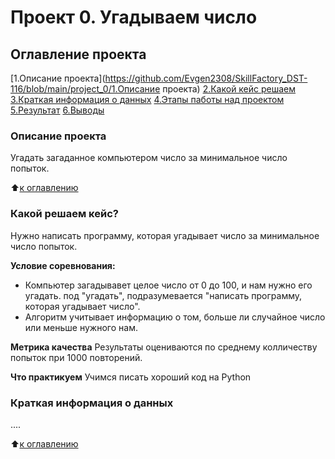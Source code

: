 # Проект 0. Угадываем число

## Оглавление проекта
[1.Описание проекта](https://github.com/Evgen2308/SkillFactory_DST-116/blob/main/project_0/1.Описание проекта)
[2.Какой кейс решаем](_______)
[3.Краткая информация о данных](______)
[4.Этапы паботы над проектом](______)
[5.Результат](______)
[6.Выводы](______)

### Описание проекта
Угадать загаданное компьютером число за минимальное число попыток.

:arrow_up:[к оглавлению](______)

### Какой решаем кейс?
Нужно написать программу, которая угадывает число за минимальное число попыток.

**Условие соревнования:**
- Компьютер загадывавет целое число от 0 до 100, и нам нужно его угадать. под "угадать", подразумевается "написать 
программу, которая угадывает число".
- Алгоритм учитывает информацию о том, больше ли случайное число или меньше нужного нам.

**Метрика качества**
Результаты оцениваются по среднему колличеству попыток при 1000 повторений.

**Что практикуем**
Учимся писать хороший код на Python

### Краткая информация о данных
....

:arrow_up:[к оглавлению](______)
